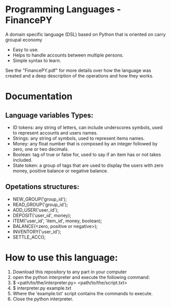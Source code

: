 # Programming Languages - FinancePY
 A domain specific language (DSL) based on Python that is oriented on carry groupal economy
  * Easy to use.
  * Helps to handle accounts between multiple persons.
  * Simple syntax to learn.
  
 See the "FinancePY.pdf" for more details over how the language was created and a deep description of the operations and how they works.

# Documentation
## Language variables Types:
 * ID tokens: any string of letters, can include underscores symbols, used to represent accounts and users names.
 * Strings: any string of symbols, used to represent items names.
 * Money: any float number that is composed by an integer followed by zero, one or two decimals.
 * Boolean: tag of true or false for, used to say if an item has or not takes included.
 * State token: a group of tags that are used to display the users with zero money, positive balance or negative balance.
 
## Opetations structures:
 * NEW_GROUP('group_id');
 * READ_GROUP('group_id');
 * ADD_USER('user_id');
 * DEPOSIT('user_id', money);
 * ITEM('user_id', 'item_id', money, boolean);
 * BALANCE(<zero, positive or negative>);
 * INVENTORY('user_id');
 * SETTLE_ACC();

# How to use this language:
 1. Download this repository to any part in your computer
 2. open the python interpreter and execute the following command:
 3.  $ <path/to/the/interpreter.py> <path/to/the/script.txt>
 4.  $ interpreter.py example.txt
 5.  Where the 'example.txt' script contains the commands to execute.
 6. Close the python interpreter.
